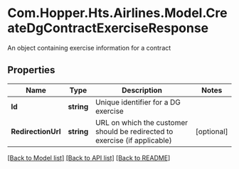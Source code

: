 # Com.Hopper.Hts.Airlines.Model.CreateDgContractExerciseResponse
An object containing exercise information for a contract

## Properties

Name | Type | Description | Notes
------------ | ------------- | ------------- | -------------
**Id** | **string** | Unique identifier for a DG exercise | 
**RedirectionUrl** | **string** | URL on which the customer should be redirected to exercise (if applicable) | [optional] 

[[Back to Model list]](../README.md#documentation-for-models) [[Back to API list]](../README.md#documentation-for-api-endpoints) [[Back to README]](../README.md)

